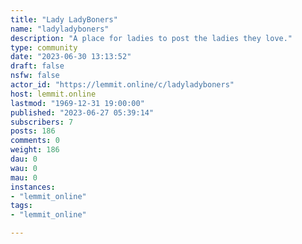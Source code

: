 ```yaml
---
title: "Lady LadyBoners" 
name: "ladyladyboners"
description: "A place for ladies to post the ladies they love."
type: community
date: "2023-06-30 13:13:52"
draft: false
nsfw: false
actor_id: "https://lemmit.online/c/ladyladyboners"
host: lemmit.online
lastmod: "1969-12-31 19:00:00"
published: "2023-06-27 05:39:14"
subscribers: 7
posts: 186
comments: 0
weight: 186
dau: 0
wau: 0
mau: 0
instances:
- "lemmit_online"
tags: 
- "lemmit_online"

---
```

